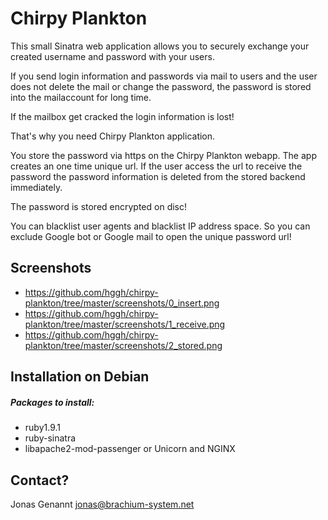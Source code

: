 Chirpy Plankton
=======================

This small Sinatra web application allows you to securely exchange your
created username and password with your users.

If you send login information and passwords via mail to users and the user
does not delete the mail or change the password, the password is stored
into the mailaccount for long time.

If the mailbox get cracked the login information is lost!

That's why you need Chirpy Plankton application.

You store the password via https on the Chirpy Plankton webapp. The app
creates an one time unique url. If the user access the url to receive the
password the password information is deleted from the stored backend
immediately.

The password is stored encrypted on disc!

You can blacklist user agents and blacklist IP address space. So you can
exclude Google bot or Google mail to open the unique password url!

Screenshots
----------------
- https://github.com/hggh/chirpy-plankton/tree/master/screenshots/0_insert.png
- https://github.com/hggh/chirpy-plankton/tree/master/screenshots/1_receive.png
- https://github.com/hggh/chirpy-plankton/tree/master/screenshots/2_stored.png


Installation on Debian
-----------------------

##### Packages to install: #####

-   ruby1.9.1
-   ruby-sinatra
-   libapache2-mod-passenger or Unicorn and NGINX



Contact?
------------------

Jonas Genannt <jonas@brachium-system.net>
